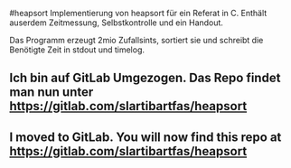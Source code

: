 #heapsort
Implementierung von heapsort für ein Referat in C. Enthält auserdem Zeitmessung, Selbstkontrolle und ein Handout.

Das Programm erzeugt 2mio Zufallsints, sortiert sie und schreibt die Benötigte Zeit in stdout und timelog.
## Ich bin auf GitLab Umgezogen. Das Repo findet man nun unter https://gitlab.com/slartibartfas/heapsort
## I moved to GitLab. You will now find this repo at https://gitlab.com/slartibartfas/heapsort
